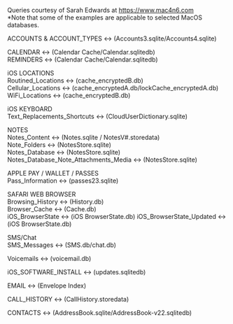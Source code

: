 Queries courtesy of Sarah Edwards at https://www.mac4n6.com  
*Note that some of the examples are applicable to selected MacOS databases.  

ACCOUNTS & ACCOUNT_TYPES <-> (Accounts3.sqlite/Accounts4.sqlite)  

CALENDAR <-> (Calendar Cache/Calendar.sqlitedb)  
REMINDERS <-> (Calendar Cache/Calendar.sqlitedb)  

iOS LOCATIONS  
Routined_Locations <-> (cache_encryptedB.db)  
Cellular_Locations <-> (cache_encryptedA.db/lockCache_encryptedA.db)  
WiFi_Locations <-> (cache_encryptedB.db)  

iOS KEYBOARD  
Text_Replacements_Shortcuts <-> (CloudUserDictionary.sqlite) 

NOTES  
Notes_Content <-> (Notes.sqlite / NotesV#.storedata)  
Note_Folders <-> (NotesStore.sqlite)  
Notes_Database <-> (NotesStore.sqlite)  
Notes_Database_Note_Attachments_Media <-> (NotesStore.sqlite)  

APPLE PAY / WALLET / PASSES  
Pass_Information <-> (passes23.sqlite)  

SAFARI WEB BROWSER  
Browsing_History <-> (History.db)  
Browser_Cache <-> (Cache.db)  
iOS_BrowserState <-> (iOS BrowserState.db)
iOS_BrowserState_Updated <-> (iOS BrowserState.db)

SMS/Chat  
SMS_Messages <-> (SMS.db/chat.db)  

Voicemails <-> (voicemail.db)  

iOS_SOFTWARE_INSTALL <-> (updates.sqlitedb)  

EMAIL <-> (Envelope Index)

CALL_HISTORY <-> (CallHistory.storedata)  

CONTACTS <-> (AddressBook.sqlite/AddressBook-v22.sqlitedb)
